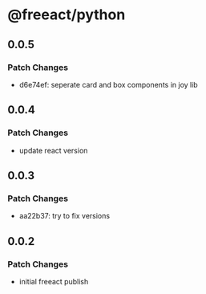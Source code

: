 # @freeact/python

## 0.0.5

### Patch Changes

- d6e74ef: seperate card and box components in joy lib

## 0.0.4

### Patch Changes

- update react version

## 0.0.3

### Patch Changes

- aa22b37: try to fix versions

## 0.0.2

### Patch Changes

- initial freeact publish
